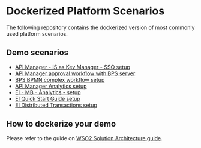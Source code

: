 # Dockerized Platform Scenarios
The following repository contains the dockerized version of most commonly used platform scenarios. 
## Demo scenarios
* [API Manager - IS as Key Manager - SSO setup](apim-is-as-keymanager-sso)
* [API Manager approval workflow with BPS server](apim-bps-approval-workflow)
* [BPS BPMN complex workflow setup](bps-bpmn-complex-workflow)
* [API Manager Analytics setup](apim-analytics)
* [EI - MB - Analytics - setup](ei-mb-analytics)
* [EI Quick Start Guide setup](ei-quick-start-guide)
* [EI Distributed Transactions setup](ei-distributed-transactions)


## How to dockerize your demo
Please refer to the guide on [WSO2 Solution Architecture guide](https://sites.google.com/a/wso2.com/solution-architecture/home/sales-tools/demo-index/containerized-demos/guide).
